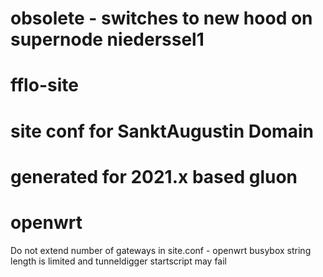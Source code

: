 # obsolete - switches to new hood on supernode niederssel1
# fflo-site
# site conf for SanktAugustin Domain
# generated for 2021.x based gluon
# openwrt

Do not extend number of gateways in site.conf  - openwrt busybox string length is limited and tunneldigger startscript may fail
